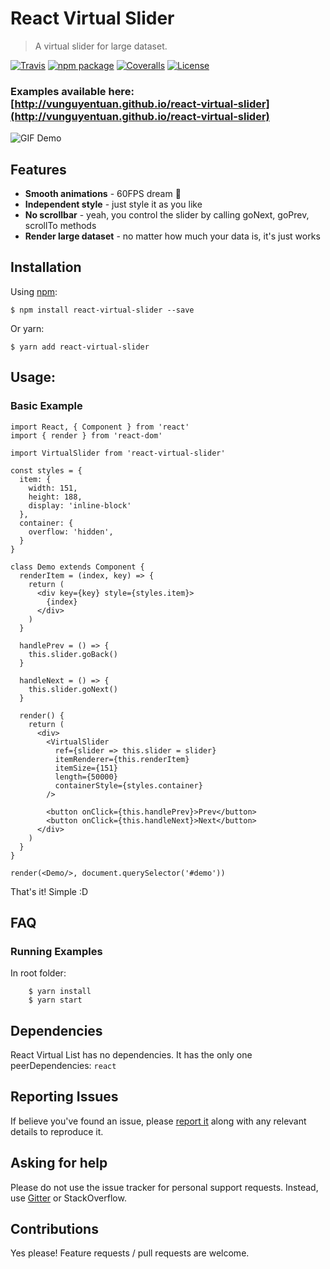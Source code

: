 # React Virtual Slider
> A virtual slider for large dataset.

[![Travis][build-badge]][build]
[![npm package][npm-badge]][npm]
[![Coveralls][coveralls-badge]][coveralls]
[![License][license-badge]][license]

### Examples available here: [http://vunguyentuan.github.io/react-virtual-slider](http://vunguyentuan.github.io/react-virtual-slider)

![GIF Demo](https://github.com/vunguyentuan/react-virtual-slider/raw/master/demo/DEMO.gif)

Features
---------------
* **Smooth animations** - 60FPS dream 🌈
* **Independent style** - just style it as you like
* **No scrollbar** - yeah, you control the slider by calling goNext, goPrev, scrollTo methods
* **Render large dataset** - no matter how much your data is, it's just works

Installation
---------------

Using [npm](https://www.npmjs.com/package/react-virtual-slider):

    $ npm install react-virtual-slider --save

Or yarn:

    $ yarn add react-virtual-slider

Usage:
---------------
### Basic Example

```
import React, { Component } from 'react'
import { render } from 'react-dom'

import VirtualSlider from 'react-virtual-slider'

const styles = {
  item: {
    width: 151,
    height: 188,
    display: 'inline-block'
  },
  container: {
    overflow: 'hidden',
  }
}

class Demo extends Component {
  renderItem = (index, key) => {
    return (
      <div key={key} style={styles.item}>
        {index}
      </div>
    )
  }

  handlePrev = () => {
    this.slider.goBack()
  }

  handleNext = () => {
    this.slider.goNext()
  }

  render() {
    return (
      <div>
        <VirtualSlider
          ref={slider => this.slider = slider}
          itemRenderer={this.renderItem}
          itemSize={151}
          length={50000}
          containerStyle={styles.container}
        />

        <button onClick={this.handlePrev}>Prev</button>
        <button onClick={this.handleNext}>Next</button>
      </div>
    )
  }
}

render(<Demo/>, document.querySelector('#demo'))
```

That's it! Simple :D



FAQ
---------------
### Running Examples

In root folder:

```
	$ yarn install
	$ yarn start
```

Dependencies
------------
React Virtual List has no dependencies. It has the only one peerDependencies: `react`

Reporting Issues
----------------
If believe you've found an issue, please [report it](https://github.com/vunguyentuan/react-virtual-slider/issues) along with any relevant details to reproduce it.

Asking for help
----------------
Please do not use the issue tracker for personal support requests. Instead, use [Gitter](https://gitter.im/react-virtual-slider) or StackOverflow.

Contributions
------------
Yes please! Feature requests / pull requests are welcome.

[build-badge]: https://img.shields.io/travis/vunguyentuan/react-virtual-slider/master.png?style=flat-square
[build]: https://travis-ci.org/vunguyentuan/react-virtual-slider
[npm-badge]: https://img.shields.io/npm/v/react-virtual-slider.png?style=flat-square
[npm]: https://www.npmjs.org/package/react-virtual-slider
[coveralls-badge]: https://img.shields.io/coveralls/vunguyentuan/react-virtual-slider/master.png?style=flat-square
[coveralls]: https://coveralls.io/github/vunguyentuan/react-virtual-slider
[license-badge]: https://img.shields.io/github/license/mashape/apistatus.svg?maxAge=2592000
[license]: https://github.com/vunguyentuan/react-virtual-slider/blob/master/LICENSE